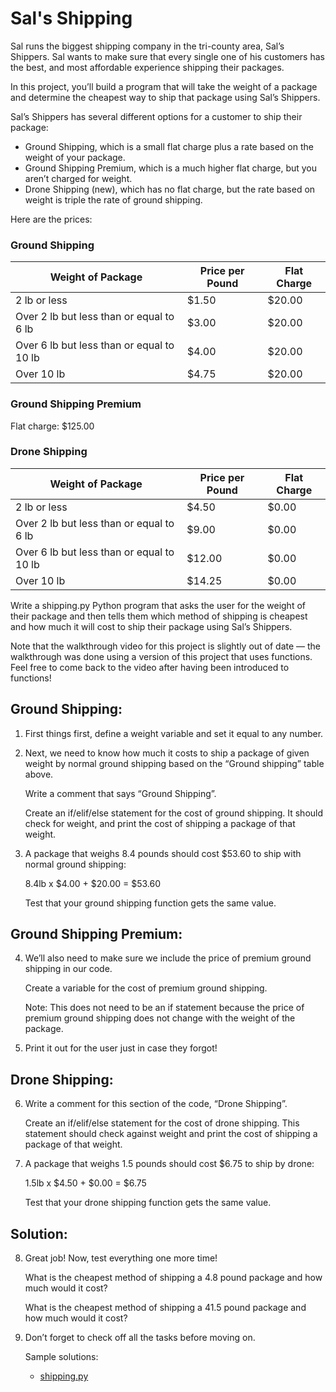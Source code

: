 # Sal's Shipping
Sal runs the biggest shipping company in the tri-county area, Sal’s Shippers. Sal wants to make sure that every single one of his customers has the best, and most affordable experience shipping their packages.

In this project, you’ll build a program that will take the weight of a package and determine the cheapest way to ship that package using Sal’s Shippers.

Sal’s Shippers has several different options for a customer to ship their package:
* Ground Shipping, which is a small flat charge plus a rate based on the weight of your package.
* Ground Shipping Premium, which is a much higher flat charge, but you aren’t charged for weight.
* Drone Shipping (new), which has no flat charge, but the rate based on weight is triple the rate of ground shipping.

Here are the prices:
### Ground Shipping
| Weight of Package | Price per Pound | Flat Charge |
| - | - | - |
| 2 lb or less | $1.50 | $20.00 |
| Over 2 lb but less than or equal to 6 lb | $3.00 | $20.00 |
| Over 6 lb but less than or equal to 10 lb | $4.00 | $20.00 |
| Over 10 lb | $4.75 | $20.00 |

### Ground Shipping Premium
Flat charge: $125.00

### Drone Shipping
| Weight of Package | Price per Pound | Flat Charge |
| - | - | - |
| 2 lb or less | $4.50 | $0.00 |
| Over 2 lb but less than or equal to 6 lb | $9.00 | $0.00 |
| Over 6 lb but less than or equal to 10 lb | $12.00 | $0.00 |
| Over 10 lb | $14.25 | $0.00 |

Write a shipping.py Python program that asks the user for the weight of their package and then tells them which method of shipping is cheapest and how much it will cost to ship their package using Sal’s Shippers.

Note that the walkthrough video for this project is slightly out of date — the walkthrough was done using a version of this project that uses functions. Feel free to come back to the video after having been introduced to functions!

## Ground Shipping:
1. First things first, define a weight variable and set it equal to any number.
2. Next, we need to know how much it costs to ship a package of given weight by normal ground shipping based on the “Ground shipping” table above.

    Write a comment that says “Ground Shipping”.

    Create an if/elif/else statement for the cost of ground shipping. It should check for weight, and print the cost of shipping a package of that weight.
3. A package that weighs 8.4 pounds should cost $53.60 to ship with normal ground shipping:

    8.4lb x $4.00 + $20.00 = $53.60

    Test that your ground shipping function gets the same value.

## Ground Shipping Premium:
4. We’ll also need to make sure we include the price of premium ground shipping in our code.

    Create a variable for the cost of premium ground shipping.

    Note: This does not need to be an if statement because the price of premium ground shipping does not change with the weight of the package.
5. Print it out for the user just in case they forgot!

## Drone Shipping:
6. Write a comment for this section of the code, “Drone Shipping”.

    Create an if/elif/else statement for the cost of drone shipping. This statement should check against weight and print the cost of shipping a package of that weight.
7. A package that weighs 1.5 pounds should cost $6.75 to ship by drone:

    1.5lb x $4.50 + $0.00 = $6.75

    Test that your drone shipping function gets the same value.

## Solution:
8. Great job! Now, test everything one more time!

    What is the cheapest method of shipping a 4.8 pound package and how much would it cost?

    What is the cheapest method of shipping a 41.5 pound package and how much would it cost?
9. Don’t forget to check off all the tasks before moving on.

    Sample solutions:
    * [shipping.py](https://github.com/Codecademy/learn-python/blob/main/2-control-flow/sals-shipping/shipping.py)
